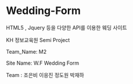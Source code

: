 # Wedding-Form
HTML5 , Jquery 등을 다양한 API를 이용한 웨딩 사이트

KH 정보교육원 Semi Project

Team_Name: M2

Site Name: W.F   Wedding Form

Team : 조은비 이응진 정도원 박재하
